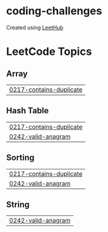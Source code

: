 # coding-challenges
Created using [LeetHub](https://github.com/QasimWani/LeetHub)

<!---LeetCode Topics Start-->
# LeetCode Topics
## Array
|  |
| ------- |
| [0217-contains-duplicate](https://github.com/ht-l1/coding-challenges/tree/master/0217-contains-duplicate) |
## Hash Table
|  |
| ------- |
| [0217-contains-duplicate](https://github.com/ht-l1/coding-challenges/tree/master/0217-contains-duplicate) |
| [0242-valid-anagram](https://github.com/ht-l1/coding-challenges/tree/master/0242-valid-anagram) |
## Sorting
|  |
| ------- |
| [0217-contains-duplicate](https://github.com/ht-l1/coding-challenges/tree/master/0217-contains-duplicate) |
| [0242-valid-anagram](https://github.com/ht-l1/coding-challenges/tree/master/0242-valid-anagram) |
## String
|  |
| ------- |
| [0242-valid-anagram](https://github.com/ht-l1/coding-challenges/tree/master/0242-valid-anagram) |
<!---LeetCode Topics End-->